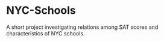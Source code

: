 # NYC-Schools
A short project investigating relations among SAT scores and characteristics of NYC schools.
